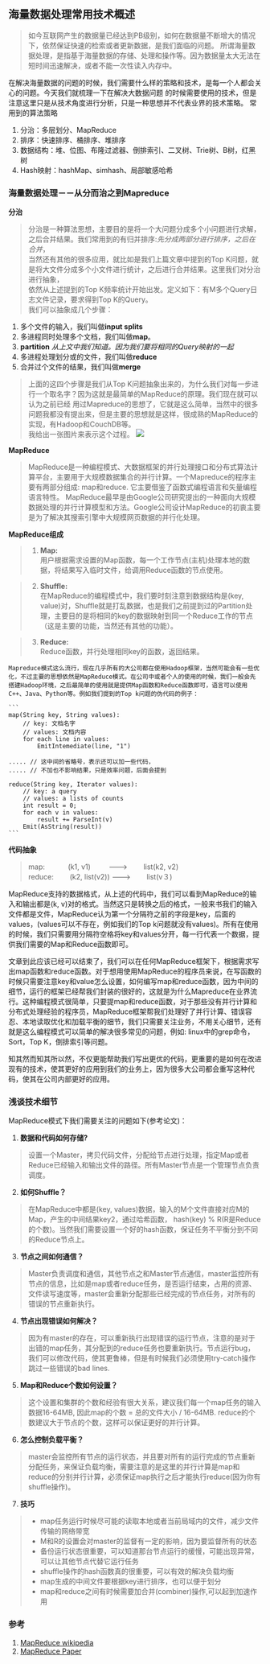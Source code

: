 ## 海量数据处理常用技术概述
> 如今互联网产生的数据量已经达到PB级别，如何在数据量不断增大的情况下，依然保证快速的检索或者更新数据，是我们面临的问题。
所谓海量数据处理，是指基于海量数据的存储、处理和操作等。因为数据量太大无法在短时间迅速解决，或者不能一次性读入内存中。

在解决海量数据的问题的时候，我们需要什么样的策略和技术，是每一个人都会关心的问题。今天我们就梳理一下在解决大数据问题
的时候需要使用的技术，但是注意这里只是从技术角度进行分析，只是一种思想并不代表业界的技术策略。
常用到的算法策略
1. 分治：多层划分、MapReduce
2. 排序：快速排序、桶排序、堆排序
3. 数据结构：堆、位图、布隆过滤器、倒排索引、二叉树、Trie树、B树，红黑树
4. Hash映射：hashMap、simhash、局部敏感哈希

### 海量数据处理－－从分而治之到Mapreduce

**分治**
> 分治是一种算法思想，主要目的是将一个大问题分成多个小问题进行求解，之后合并结果。我们常用到的有归并排序:*先分成两部分进行排序，之后在合并*，   
当然还有其他的很多应用，就比如是我们上篇文章中提到的Top K问题，就是将大文件分成多个小文件进行统计，之后进行合并结果。这里我们对分治进行抽象，   
依然从上述提到的Top K频率统计开始出发。定义如下：有M多个Query日志文件记录，要求得到Top K的Query。   
我们可以抽象成几个步骤：
1. 多个文件的输入，我们叫做**input splits**
2. 多进程同时处理多个文档，我们叫做**map**。
3. **partition** *从上文中我们知道。因为我们要将相同的Query映射的一起*
4. 多进程处理划分或的文件，我们叫做**reduce**
5. 合并过个文件的结果，我们叫做**merge**

> 上面的这四个步骤是我们从Top K问题抽象出来的，为什么我们对每一步进行一个取名字？因为这就是最简单的MapReduce的原理。我们现在就可以认为之前已经
用过Mapreduce的思想了，它就是这么简单，当然中的很多问题我都没有提出来，但是主要的思想就是这样，很成熟的MapReduce的实现，有Hadoop和CouchDB等。     
我给出一张图片来表示这个过程。
![](http://images0.cnblogs.com/blog/508066/201506/151059199826134.jpg)

**MapReduce**
> MapReduce是一种编程模式、大数据框架的并行处理接口和分布式算法计算平台，主要用于大规模数据集合的并行计算。一个Mapreduce的程序主要有两部分组成: map和reduce. 它主要借鉴了函数式编程语言和矢量编程语言特性。
MapReduce最早是由Google公司研究提出的一种面向大规模数据处理的并行计算模型和方法。Google公司设计MapReduce的初衷主要是为了解决其搜索引擎中大规模网页数据的并行化处理。

**MapReduce组成**
> 1. **Map:**   
    用户根据需求设置的Map函数，每一个工作节点(主机)处理本地的数据，将结果写入临时文件，给调用Reduce函数的节点使用。
    
> 2. **Shuffle:**       
    在MapReduce的编程模式中，我们要时刻注意到数据结构是(key, value)对，Shuffle就是打乱数据，也是我们之前提到过的Partition处理，主要目的是将相同的key的数据映射到同一个Reduce工作的节点（这是主要的功能，当然还有其他的功能）。

> 3. **Reduce:**    
    Reduce函数，并行处理相同key的函数，返回结果。

    Mapreduce模式这么流行，现在几乎所有的大公司都在使用Hadoop框架，当然可能会有一些优化，不过主要的思想依然是MapReduce模式。在公司中或者个人的使用的时候，我们一般会先搭建Hadoop环境，之后最简单的使用就是提供Map函数和Reduce函数即可，语言可以使用C++、Java、Python等。例如我们提到的Top k问题的伪代码的例子：     
    
    ```
    map(String key, String values):
        // key: 文档名字
        // values: 文档内容
        for each line in values:
            EmitIntemediate(line, "1")

    ..... // 这中间的省略号，表示还可以加一些代码，
    ..... // 不加也不影响结果，只是效率问题，后面会提到

    reduce(String key, Iterator values):
        // key: a query
        // values: a lists of counts
        int result = 0;
        for each v in values:
            result += ParseInt(v)
        Emit(AsString(result))
    ```

**代码抽象**
> map:　　　 (k1, v1) 　　   --->　　 list(k2, v2)    
reduce: 　　(k2, list(v2)) ---> 　　list(v３)   

MapReduce支持的数据格式，从上述的代码中，我们可以看到MapReduce的输入和输出都是(k, v)对的格式。当然这只是转换之后的格式，一般来书我们的输入文件都是文件，MapReduce认为第一个分隔符之前的字段是key，后面的values，(values可以不存在，例如我们的Top k问题就没有values)。所有在使用的时候，我们只需要用分隔符空格将key和values分开，每一行代表一个数据，提供我们需要的Map和Reduce函数即可。

文章到此应该已经可以结束了，我们可以在任何MapReduce框架下，根据需求写出map函数和reduce函数。对于想用使用MapReduce的程序员来说，在写函数的时候只需要注意key和value怎么设置，如何编写map和reduce函数，因为中间的细节，运行的框架已经帮我们封装的很好的，这就是为什么Mapreduce在业界流行。这种编程模式很简单，只要提map和reduce函数，对于那些没有并行计算和分布式处理经验的程序员，MapReduce框架帮我们处理好了并行计算、错误容忍、本地读取优化和加载平衡的细节，我们只需要关注业务，不用关心细节，还有就是这么编程模式可以简单的解决很多常见的问题，例如: linux中的grep命令，Sort，Top K，倒排索引等问题。

知其然而知其所以然，不仅更能帮助我们写出更优的代码，更重要的是如何在改进现有的技术，使其更好的应用到我们的业务上，因为很多大公司都会重写这种代码，使其在公司内部更好的应用。


### 浅谈技术细节

MapReduce模式下我们需要关注的问题如下(参考论文)：
1. **数据和代码如何存储?**
> 设置一个Master，拷贝代码文件，分配给节点进行处理，指定Map或者Reduce已经输入和输出文件的路径。所有Master节点是一个管理节点负责调度。
2. **如何Shuffle？**
> 在MapReduce中都是(key, values)数据，输入的M个文件直接对应M的Map，产生的中间结果key2，通过哈希函数，
hash(key) % R(R是Reduce的个数)。当然我们需要设置一个好的hash函数，保证任务不平衡分到不同的Reduce节点上。

3. **节点之间如何通信？**
> Master负责调度和通信，其他节点之和Master节点通信，master监控所有节点的信息，比如是map或者reduce任务，是否运行结束，占用的资源、文件读写速度等，master会重新分配那些已经完成的节点任务，对所有的错误的节点重新执行。
4. **节点出现错误如何解决？**
> 因为有master的存在，可以重新执行出现错误的运行节点，注意的是对于出错的map任务，其分配到的reduce任务也要重新执行。节点运行bug，我们可以修改代码，使其更鲁棒，但是有时候我们必须使用try-catch操作跳过一些错误的bad lines.
5. **Map和Reduce个数如何设置？**
> 这个设置和集群的个数和经验有很大关系，建议我们每一个map任务的输入数据16-64MB, 因此map的个数 = 总的文件大小 / 16-64MB. reduce的个数建议大于节点的个数，这样可以保证更好的并行计算。
6. **怎么控制负载平衡？**
> master会监控所有节点的运行状态，并且要对所有的运行完成的节点重新分配任务，来保证负载均衡，需要注意的是这里的并行计算是map和reduce的分别并行计算，必须保证map执行之后才能执行reduce(因为你有shuffle操作)。
7. **技巧**
>+ map任务运行时候尽可能的读取本地或者当前局域内的文件，减少文件传输的网络带宽
> + M和R的设置会对master的监督有一定的影响，因为要监督所有的状态
> + 备份运行状态很重要，可以知道那台节点运行的缓慢，可能出现异常，可以让其他节点代替它运行任务
> + shuffle操作的hash函数真的很重要，可以有效的解决负载均衡
> + map生成的中间文件要根据key进行排序，也可以便于划分
> + map和reduce之间有时候需要加合并(combiner)操作,可以起到加速作用

### 参考
1. [MapReduce wikipedia ](https://en.wikipedia.org/wiki/MapReduce)
2. [MapReduce Paper](https://static.googleusercontent.com/media/research.google.com/en//archive/mapreduce-osdi04.pdf)









